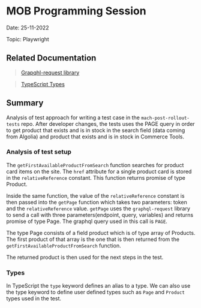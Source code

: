 # MOB Programming Session

Date: 25-11-2022

Topic: Playwright

## Related Documentation

> [Grapqhl-request library](https://github.com/prisma-labs/graphql-request)

> [TypeScript Types](https://type-level-typescript.com/types-are-just-data)

## Summary

Analysis of test approach for writing a test case in the `mach-post-rollout-tests` repo. After developer changes, the tests uses the PAGE query in order to get product that exists and is in stock in the search field (data coming from Algolia) and product that exists and is in stock in Commerce Tools.

### Analysis of test setup

The `getFirstAvailableProductFromSearch` function searches for product card items on the site. The `href` attribute for a single product card is stored in the `relativeReference` constant. This function returns promise of type Product.

Inside the same function, the value of the `relativeReference` constant is then passed into the `getPage` function which takes two parameters: token and the `relativeReference` value. `getPage` uses the `graphql-request` library to send a call with three parameters(endpoint, query, variables) and returns promise of type Page. The graphql query used in this call is `PAGE`.

The type Page consists of a field product which is of type array of Products. The first product of that array is the one that is then returned from the `getFirstAvailableProductFromSearch` function.

The returned product is then used for the next steps in the test.

### Types

In TypeScript the `type` keyword defines an alias to a type. We can also use the type keyword to define user defined types such as `Page` and `Product` types used in the test.
